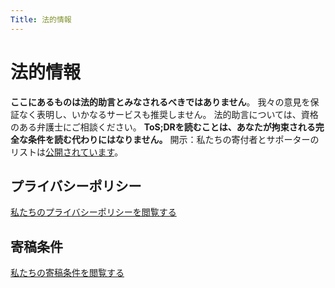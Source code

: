 ```yaml
---
Title: 法的情報
---
```


# 法的情報

**ここにあるものは法的助言とみなされるべきではありません**。 我々の意見を保証なく表明し、いかなるサービスも推奨しません。 法的助言については、資格のある弁護士にご相談ください。 **ToS;DRを読むことは、あなたが拘束される完全な条件を読む代わりにはなりません。** 開示：私たちの寄付者とサポーターのリストは[公開されています](https://thanks.tosdr.org/)。

## プライバシーポリシー

[私たちのプライバシーポリシーを閲覧する](https://docs.tosdr.org/sp/tosdr.org-Privacy-Policy.89456373.html)

## 寄稿条件

[私たちの寄稿条件を閲覧する](https://docs.tosdr.org/sp/tosdr.org-Terms-of-Contribution.102825720.html)
